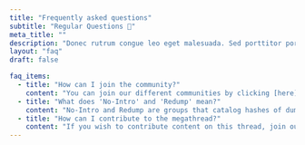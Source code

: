 ```yaml
---
title: "Frequently asked questions"
subtitle: "Regular Questions 📣"
meta_title: ""
description: "Donec rutrum congue leo eget malesuada. Sed porttitor porta. Vivamus suscit tortor eget felis porttitor volutpat. Lorem ipsum dolor sit amet"
layout: "faq"
draft: false

faq_items:
  - title: "How can I join the community?"
    content: "You can join our different communities by clicking [here](/our-communities/reddit/)"
  - title: "What does 'No-Intro' and 'Redump' mean?"
    content: "No-Intro and Redump are groups that catalog hashes of dumped games for different systems. If a link has 'No-Intro' or 'Redump' in the name, it is a collection of the currently best-available ROMs for the system. These should be your go-to links if what you are looking for is not in the Popular Games page."
  - title: "How can I contribute to the megathread?"
    content: "If you wish to contribute content on this thread, join our [Matrix room](https://matrix.to/#/#romz:matrix.org) or join the [Matrix space](https://matrix.to/#/#roms-space:matrix.org)."
---
```

